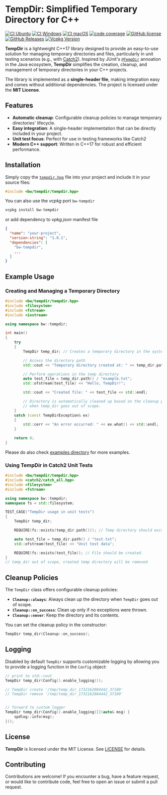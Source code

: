 # TempDir: Simplified Temporary Directory for C++

[![CI Ubuntu](https://github.com/bw-hro/TempDir/actions/workflows/ubuntu.yml/badge.svg?branch=main)](https://github.com/bw-hro/TempDir/actions/workflows/ubuntu.yml)
[![CI Windows](https://github.com/bw-hro/TempDir/actions/workflows/windows.yml/badge.svg?branch=main)](https://github.com/bw-hro/TempDir/actions/workflows/windows.yml)
[![CI macOS](https://github.com/bw-hro/TempDir/actions/workflows/macos.yml/badge.svg?branch=main)](https://github.com/bw-hro/TempDir/actions/workflows/macos.yml)
[![code coverage](https://bw-hro.github.io/TempDir/coverage-report/badge.svg)](https://bw-hro.github.io/TempDir/coverage-report)
[![GitHub license](https://img.shields.io/badge/license-MIT-blue.svg)](https://raw.githubusercontent.com/bw-hro/TempDir/main/LICENSE.txt)
[![GitHub Releases](https://img.shields.io/github/release/bw-hro/TempDir.svg)](https://github.com/bw-hro/TempDir/releases)
[![Vcpkg Version](https://img.shields.io/vcpkg/v/bw-tempdir)](https://vcpkg.link/ports/bw-tempdir)

**TempDir** is a lightweight C++17 library designed to provide an easy-to-use solution for managing temporary directories and files, particularly in unit testing scenarios (e.g., with [Catch2](https://github.com/catchorg/Catch2)). Inspired by JUnit's [`@TempDir`](https://junit.org/junit5/docs/current/api/org.junit.jupiter.api/org/junit/jupiter/api/io/TempDir.html) annoation in the Java ecosystem, **TempDir** simplifies the creation, cleanup, and management of temporary directories in your C++ projects.

The library is implemented as a **single-header file**, making integration easy and comes without additional dependencies. The project is licensed under the **MIT License**.

## Features
- **Automatic cleanup**: Configurable cleanup policies to manage temporary directories' lifecycle.
- **Easy integration**: A single-header implementation that can be directly included in your project.
- **Unit test focus**: Perfect for use in testing frameworks like Catch2
- **Modern C++ support**: Written in C++17 for robust and efficient performance.

## Installation
Simply copy the [`tempdir.hpp`](https://github.com/bw-hro/TempDir/releases/latest/download/tempdir.hpp) file into your project and include it in your source files:

```cpp
#include <bw/tempdir/tempdir.hpp>
```
You can also use the *vcpkg* port `bw-tempdir`

```sh
vcpkg install bw-tempdir
```

or add dependency to *vpkg.json* manifest file

```json
{
  "name": "your-project",
  "version-string": "1.0.1",
  "dependencies": [
    "bw-tempdir",
    ...
  ]
}
```

## Example Usage

### Creating and Managing a Temporary Directory
```cpp
#include <bw/tempdir/tempdir.hpp>
#include <filesystem>
#include <fstream>
#include <iostream>

using namespace bw::tempdir;

int main()
{
    try
    {
        TempDir temp_dir; // Creates a temporary directory in the system's temp folder.

        // Access the directory path
        std::cout << "Temporary directory created at: " << temp_dir.path() << std::endl;

        // Perform operations in the temp directory
        auto test_file = temp_dir.path() / "example.txt";
        std::ofstream(test_file) << "Hello, TempDir!";

        std::cout << "Created file: " << test_file << std::endl;

        // Directory is automatically cleaned up based on the cleanup policy
        // when temp_dir goes out of scope.
    }
    catch (const TempDirException& ex)
    {
        std::cerr << "An error occurred: " << ex.what() << std::endl;
    }

    return 0;
}
```
Please do also check [examples directory](/examples/) for more examples.

### Using TempDir in Catch2 Unit Tests
```cpp
#include <bw/tempdir/tempdir.hpp>
#include <catch2/catch_all.hpp>
#include <filesystem>
#include <fstream>

using namespace bw::tempdir;
namespace fs = std::filesystem;

TEST_CASE("TempDir usage in unit tests")
{
    TempDir temp_dir;

    REQUIRE(fs::exists(temp_dir.path())); // Temp directory should exist.

    auto test_file = temp_dir.path() / "test.txt";
    std::ofstream(test_file) << "Unit test data";

    REQUIRE(fs::exists(test_file)); // File should be created.
}
// temp_dir out of scope, created temp directory will be removed
```


## Cleanup Policies
The `TempDir` class offers configurable cleanup policies:
- **`Cleanup::always`**: Always clean up the directory when `TempDir` goes out of scope.
- **`Cleanup::on_success`**: Clean up only if no exceptions were thrown.
- **`Cleanup::never`**: Keep the directory and its contents.

You can set the cleanup policy in the constructor:
```cpp
TempDir temp_dir(Cleanup::on_success);
```

## Logging
Disabled by default `TempDir` supports customizable logging by allowing you to provide a logging function in the `Config` object:
```cpp
// print to std::cout
TempDir temp_dir(Config().enable_logging());

// TempDir create '/tmp/temp_dir_1732162084442_37189'
// TempDir remove '/tmp/temp_dir_1732162084442_37189'


// forward to custom logger
TempDir temp_dir(Config().enable_logging([](auto& msg) { 
    spdlog::info(msg);
}));

```

## License
**TempDir** is licensed under the MIT License. See [LICENSE](LICENSE.txt) for details.

## Contributing
Contributions are welcome! If you encounter a bug, have a feature request, or would like to contribute code, feel free to open an issue or submit a pull request.
